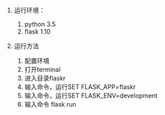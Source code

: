 1. 运行环境：
    1. python 3.5
    1. flask 1.10

2.  运行方法
    1.  配置环境
    1.  打开terminal
    1.  进入目录flaskr
    1.  输入命令，运行SET FLASK_APP=flaskr
    1.  输入命令，运行SET FLASK_ENV=development
    1.  输入命令 flask run
    
